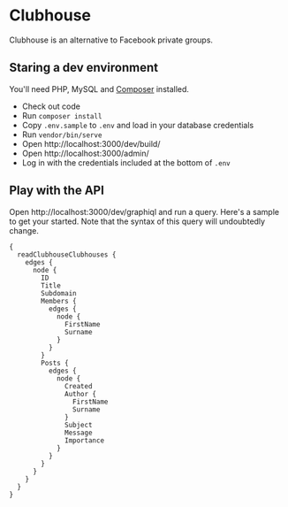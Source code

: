 # Clubhouse

Clubhouse is an alternative to Facebook private groups.

## Staring a dev environment

You'll need PHP, MySQL and [Composer](https://getcomposer.org/) installed.

 * Check out code
 * Run `composer install`
 * Copy `.env.sample` to `.env` and load in your database credentials
 * Run `vendor/bin/serve`
 * Open http://localhost:3000/dev/build/
 * Open http://localhost:3000/admin/
 * Log in with the credentials included at the bottom of `.env`

## Play with the API

Open http://localhost:3000/dev/graphiql and run a query. Here's a sample to get your started. Note that the syntax of this query will undoubtedly change.

```
{
  readClubhouseClubhouses {
    edges {
      node {
        ID
        Title
        Subdomain
        Members {
          edges {
            node {
              FirstName
              Surname
            }
          }
        }
        Posts {
          edges {
            node {
              Created
              Author {
                FirstName
                Surname
              }
              Subject
              Message
              Importance
            }
          }
        }
      }
    }
  }
}
```
